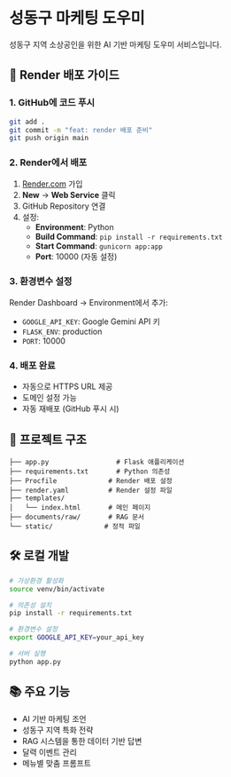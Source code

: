 # 성동구 마케팅 도우미

성동구 지역 소상공인을 위한 AI 기반 마케팅 도우미 서비스입니다.

## 🚀 Render 배포 가이드

### 1. GitHub에 코드 푸시
```bash
git add .
git commit -m "feat: render 배포 준비"
git push origin main
```

### 2. Render에서 배포
1. [Render.com](https://render.com) 가입
2. **New** → **Web Service** 클릭
3. GitHub Repository 연결
4. 설정:
   - **Environment**: Python
   - **Build Command**: `pip install -r requirements.txt`
   - **Start Command**: `gunicorn app:app`
   - **Port**: 10000 (자동 설정)

### 3. 환경변수 설정
Render Dashboard → Environment에서 추가:
- `GOOGLE_API_KEY`: Google Gemini API 키
- `FLASK_ENV`: production
- `PORT`: 10000

### 4. 배포 완료
- 자동으로 HTTPS URL 제공
- 도메인 설정 가능
- 자동 재배포 (GitHub 푸시 시)

## 📁 프로젝트 구조
```
├── app.py                 # Flask 애플리케이션
├── requirements.txt       # Python 의존성
├── Procfile             # Render 배포 설정
├── render.yaml          # Render 설정 파일
├── templates/
│   └── index.html       # 메인 페이지
├── documents/raw/       # RAG 문서
└── static/             # 정적 파일
```

## 🛠️ 로컬 개발
```bash
# 가상환경 활성화
source venv/bin/activate

# 의존성 설치
pip install -r requirements.txt

# 환경변수 설정
export GOOGLE_API_KEY=your_api_key

# 서버 실행
python app.py
```

## 📚 주요 기능
- AI 기반 마케팅 조언
- 성동구 지역 특화 전략
- RAG 시스템을 통한 데이터 기반 답변
- 달력 이벤트 관리
- 메뉴별 맞춤 프롬프트
